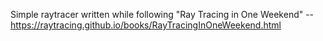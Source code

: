 Simple raytracer written while following "Ray Tracing in One Weekend" -- https://raytracing.github.io/books/RayTracingInOneWeekend.html

